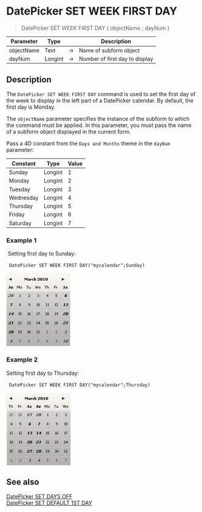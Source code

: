 # DatePicker SET WEEK FIRST DAY

> DatePicker SET WEEK FIRST DAY ( objectName ; dayNum )

| Parameter | Type |     | Description |
| --- | --- | --- | --- |
| objectName | Text | → | Name of subform object |
| dayNum | Longint | → | Number of first day to display |

## Description

The `DatePicker SET WEEK FIRST DAY` command is used to set the first day of the week to display in the left part of a DatePicker calendar. By default, the first day is Monday.

The `objectName` parameter specifies the instance of the subform to which the command must be applied. In this parameter, you must pass the name of a subform object displayed in the current form.

Pass a 4D constant from the `Days and Months` theme in the `dayNum` parameter:

| Constant | Type | Value |
| --- | --- | --- |
| Sunday | Longint | 1   |
| Monday | Longint | 2   |
| Tuesday | Longint | 3   |
| Wednesday | Longint | 4   |
| Thursday | Longint | 5   |
| Friday | Longint | 6   |
| Saturday | Longint | 7   |
### Example 1  

 Setting first day to Sunday:

```4d
 DatePicker SET WEEK FIRST DAY("mycalendar";Sunday)
```

![](../images/pict308112.en.png)

### Example 2  

Setting first day to Thursday:

```4d
 DatePicker SET WEEK FIRST DAY("mycalendar";Thursday)
```

![](../images/pict308150.en.png)

## See also

[DatePicker SET DAYS OFF](DatePicker%20SET%20DAYS%20OFF.md)  
[DatePicker SET DEFAULT 1ST DAY](DatePicker%20SET%20DEFAULT%201ST%20DAY.md)
